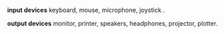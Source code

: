 __input devices__
keyboard,
mouse,
microphone,
joystick .

__output devices__
monitor,
printer,
speakers,
headphones,
projector,
plotter.
